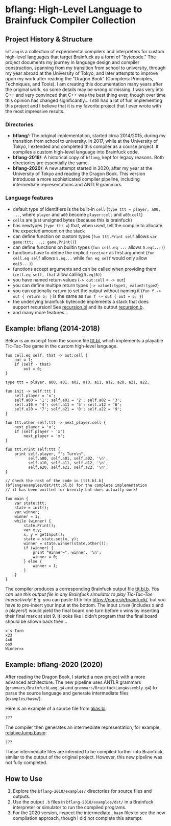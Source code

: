 # bflang: High-Level Language to Brainfuck Compiler Collection

## Project History & Structure

`bflang` is a collection of experimental compilers and interpreters for custom high-level languages that target Brainfuck as a form of "bytecode." The project documents my journey in language design and compiler construction, spanning from my transition from school to university, through my year abroad at the University of Tokyo, and later attempts to improve upon my work after reading the "Dragon Book" (Compilers: Principles, Techniques, and Tools).
I am creating this documentation many years after the original work, so some details may be wrong or missing.
I was very into C++ and very convinced that C++ was the best thing ever, though over time this opinion has changed significantly... I still had a lot of fun implementing this project and I believe that it is my favorite project that I ever wrote with the most impressive results.

### Directories

- **bflang/**: The original implementation, started circa 2014/2015, during my transition from school to university. In 2017, while at the University of Tokyo, I extended and completed this compiler as a course project. It compiles a custom high-level language into Brainfuck code.
- **bflang-2018/**: A historical copy of `bflang`, kept for legacy reasons. Both directories are essentially the same.
- **bflang-2020/**: A new attempt started in 2020, after my year at the University of Tokyo and reading the Dragon Book. This version introduces a more sophisticated compiler pipeline, including intermediate representations and ANTLR grammars.

### Language features

- default type of identifiers is the built-in `cell` (`type ttt = player, a00, ...`, where `player` and `a00` become `player:cell` and `a00:cell`)
- `cell`s are just unsigned bytes (because this is brainfuck)
- has newtypes (`type ttt =`) that, when used, tell the compile to allocate the expected amount on the stack
- can define function on custom types (`fun ttt.Print self` allows `var game:ttt; ...; game.Print()`)
- can define functions on builtin types (`fun cell.eq ...` allows `5.eq(...)`)
- functions have to define the implicit `receiver` as first argument (`fun cell.eq self` allows `5.eq...` while `fun eq self` would only allow `eq(5...)`)
- functions accept arguments and can be called when providing them (`cell.eq self, that` allow calling `5.eq(6)`)
- you have named return values (`-> out:cell` = `-> out`)
- you can define multipe return types (`-> value1:type1, value2:type2`)
- you can optionally `return` to set the output without naming it (`fun f -> out { return 5; }` is the same as `fun f -> out { out = 5; }`)
- the underlying brainfuck bytecode implements a stack that does support recursion! See [recursion.bl](bflang/examples/recursion.bl) and its output [recursion.b](bflang/examples/dst/recursion.b).
- and many more features...

## Example: bflang (2014-2018)

Below is an excerpt from the source file [ttt.bl](bflang/examples/ttt.bl), which implements a playable Tic-Tac-Toe game in the custom high-level language.

```bl
fun cell.eq self, that -> out:cell {
	out = 1;
	if (self - that)
		out = 0;
}

type ttt = player, a00, a01, a02, a10, a11, a12, a20, a21, a22;

fun init -> self:ttt {
	self.player = 'x';
	self.a00 = '1'; self.a01 = '2'; self.a02 = '3';
	self.a10 = '4'; self.a11 = '5'; self.a12 = '6';
	self.a20 = '7'; self.a21 = '8'; self.a22 = '9';
}

fun ttt.other self:ttt -> next_player:cell {
	next_player = 'o';
	if (self.player - 'x')
		next_player = 'x';
}

fun ttt.Print self:ttt {
	print self.player, "'s Turn\n",
		  self.a00, self.a01, self.a02, '\n',
		  self.a10, self.a11, self.a12, '\n',
		  self.a20, self.a21, self.a22, '\n';
}

// Check the rest of the code in [ttt.bl.b](bflang/examples/dst/ttt.bl.b) for the complete implementation
// it has been omitted for brevity but does actually work!

fun main {
	var state:ttt;
	state = init();
	var winner;
	winner = 1;
	while (winner) {
		state.Print();
		var x,y;
		x, y = getInput();
		state = state.set(x, y);
		winner = state.winner(state.other());
		if (winner) {
			print "Winner=", winner, '\n';
			winner = 0;
		} else {
			winner = 1;
		}
	}
}
```

The compiler produces a corresponding Brainfuck output file [ttt.bl.b](bflang/examples/dst/ttt.bl.b). _You can use this output file in any Brainfuck simulator to play Tic-Tac-Toe interactively!_ E.g. you can paste ttt.b into https://copy.sh/brainfuck/, but you have to pre-insert your input at the bottom. The input `17589` (includes x and o players!) would yield the final board one turn before x wins by inserting their final mark at slot 9. It looks like I didn't program that the final board should be shown back then...
```
x's Turn
x23
4x6
oo9
Winner=x
```

## Example: bflang-2020 (2020)

After reading the Dragon Book, I started a new project with a more advanced architecture. The new pipeline uses ANTLR grammars (`grammars/BrainfuckLang.g4` and `grammars/BrainfuckLangAssembly.g4`) to parse the source language and generate intermediate files (`examples/basm/`).

Here is an example of a source file from [alias.bl](bflang-2020/examples/bl/alias.bl):

```bflang
???
```

The compiler then generates an intermediate representation, for example, [relativeJump.basm](bflang-2020/examples/basm/relativeJump.basm):

```basm
???
```

These intermediate files are intended to be compiled further into Brainfuck, similar to the output of the original project. However, this new pipeline was not fully completed.

## How to Use

1. Explore the `bflang-2018/examples/` directories for source files and outputs.
2. Use the output `.b` files in `bflang-2018/examples/dst/` in a Brainfuck interpreter or simulator to run the compiled programs.
3. For the 2020 version, inspect the intermediate `.basm` files to see the new compilation approach, though I did not complete this attempt.
